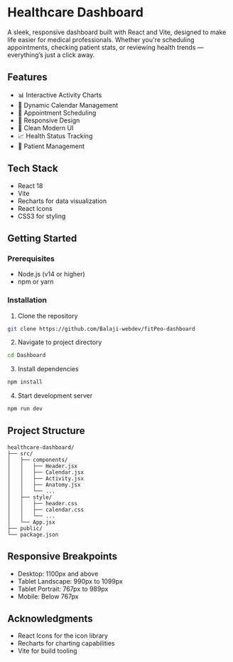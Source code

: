 # Healthcare Dashboard

A sleek, responsive dashboard built with React and Vite, designed to make life easier for medical professionals. Whether you're scheduling appointments, checking patient stats, or reviewing health trends — everything’s just a click away.

## Features

- 📊 Interactive Activity Charts
- 📅 Dynamic Calendar Management
- 🏥 Appointment Scheduling
- 📱 Responsive Design
- 🎨 Clean Modern UI
- 📈 Health Status Tracking
- 👤 Patient Management

## Tech Stack

- React 18
- Vite
- Recharts for data visualization
- React Icons
- CSS3 for styling

## Getting Started

### Prerequisites

- Node.js (v14 or higher)
- npm or yarn

### Installation

1. Clone the repository
```bash
git clone https://github.com/Balaji-webdev/fitPeo-dashboard
```

2. Navigate to project directory
```bash
cd Dashboard
```

3. Install dependencies
```bash
npm install
```

4. Start development server
```bash
npm run dev
```

## Project Structure

```
healthcare-dashboard/
├── src/
│   ├── components/
│   │   ├── Header.jsx
│   │   ├── Calendar.jsx
│   │   ├── Activity.jsx
│   │   ├── Anatomy.jsx
│   │   └── ...
│   ├── style/
│   │   ├── header.css
│   │   ├── calendar.css
│   │   └── ...
│   └── App.jsx
├── public/
└── package.json
```

## Responsive Breakpoints

- Desktop: 1100px and above
- Tablet Landscape: 990px to 1099px
- Tablet Portrait: 767px to 989px
- Mobile: Below 767px


## Acknowledgments

- React Icons for the icon library
- Recharts for charting capabilities
- Vite for build tooling